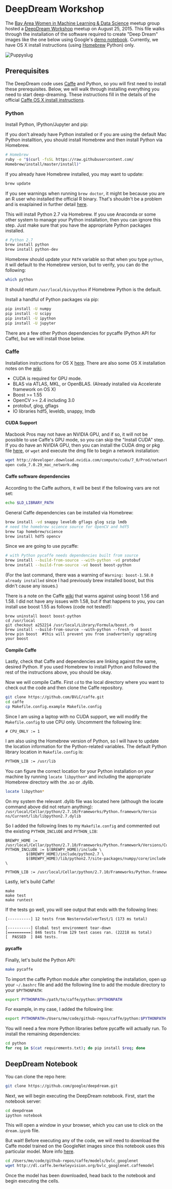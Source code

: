 # DeepDream Workshop

The [Bay Area Women in Machine Learning & Data Science](http://www.meetup.com/Bay-Area-Women-in-Machine-Learning-and-Data-Science/) meetup group hosted a [DeepDream Workshop](http://www.meetup.com/Bay-Area-Women-in-Machine-Learning-and-Data-Science/events/224080723/) meetup on August 25, 2015.  This file walks through the installation of the software required to create "Deep Dream" images like the one below using Google's [demo notebook](https://github.com/google/deepdream).  Currently, we have OS X install instructions (using [Homebrew](http://brew.sh/) Python) only.  

![Puppyslug](./deepdream.png "Puppyslug")

## Prerequisites

The DeepDream code uses [Caffe](http://caffe.berkeleyvision.org/) and Python, so you will first need to install these prerequisites.  Below, we will walk through installing everything you need to start deep-dreaming.  These instructions fill in the details of the official [Caffe OS X install instructions](https://github.com/BVLC/caffe/wiki/Installation-%28OSX%29).

### Python 
Install Python, IPython/Jupyter and pip:

If you don't already have Python installed or if you are using the default Mac Python installtion, you should install Homebrew and then install Python via Homebrew.
```bash
# Homebrew
ruby -e "$(curl -fsSL https://raw.githubusercontent.com/
Homebrew/install/master/install)"
```
If you already have Homebrew installed, you may want to update:
```bash
brew update
```
If you see warnings when running `brew doctor`, it might be because you are an R user who installed the official R binary.  That's shouldn't be a problem and is exaplained in further detail [here](http://azaleasays.com/2014/08/25/homebrew-warnings-about-unbrewed-dylibs-installed-by-r/).


This will install Python 2.7 via Homebrew.  If you use Anaconda or some other system to manage your Python installation, then you can ignore this step.  Just make sure that you have the appropriate Python packages installed.

```bash
# Python 2.7
brew install python
brew install python-dev
```

Homebrew should update your `PATH` variable so that when you type `python`, it will default to the Homebrew version, but to verify, you can do the following:
```bash
which python
```
It should return `/usr/local/bin/python` if Homebrew Python is the default.



Install a handful of Python packages via pip: 
```bash
pip install -U numpy
pip install -U scipy
pip install -U ipython
pip install -U jupyter
```
There are a few other Python dependencies for pycaffe (Python API for Caffe), but we will install those below.

### Caffe

Installation instructions for OS X [here](http://caffe.berkeleyvision.org/install_osx.html).  There are also some OS X installation notes on the [wiki](https://github.com/BVLC/caffe/wiki/Installation-%28OSX%29).

- CUDA is required for GPU mode.
- BLAS via ATLAS, MKL, or OpenBLAS.  (Already installed via Accelerate framework on OS X)
- Boost >= 1.55
- OpenCV >= 2.4 including 3.0
- protobuf, glog, gflags
- IO libraries hdf5, leveldb, snappy, lmdb



#### CUDA Support
Macbook Pros may not have an NVIDIA GPU, and if so, it will not be possible to use Caffe's GPU mode, so you can skip the "Install CUDA" step.  If you do have an NVIDIA GPU, then you can 
install the CUDA dmg or pkg file [here](https://developer.nvidia.com/cuda-downloads), or `wget` and execute the dmg file to begin a network installation:
```bash
wget http://developer.download.nvidia.com/compute/cuda/7_0/Prod/network_installers/cuda_7.0.29_mac_network.dmg
open cuda_7.0.29_mac_network.dmg
```

#### Caffe software dependencies
According to the Caffe authors, it will be best if the following vars are not set:
```bash
echo $LD_LIBRARY_PATH
```

General Caffe dependencies can be installed via Homebrew:
```bash
brew install -vd snappy leveldb gflags glog szip lmdb
# need the homebrew science source for OpenCV and hdf5
brew tap homebrew/science
brew install hdf5 opencv
```

Since we are going to use pycaffe:
```bash
# with Python pycaffe needs dependencies built from source
brew install --build-from-source --with-python -vd protobuf
brew install --build-from-source -vd boost boost-python
```
(For the last command, there was a warning of `Warning: boost-1.58.0 already installed` since I had previously brew installed boost, but this didn't cause any issues.)

There is a note on the Caffe [wiki](https://github.com/BVLC/caffe/wiki/Installation-%28OSX%29) that warns against using boost 1.56 and 1.58.  I did not have any issues with 1.58, but if that happens to you, you can install use boost 1.55 as follows (code not tested!):
```
brew uninstall boost boost-python
cd /usr/local
git checkout a252214 /usr/local/Library/Formula/boost.rb
brew install --build-from-source --with-python --fresh -vd boost
brew pin boost  #this will prevent you from inadvertenly upgrading your boost
```


#### Compile Caffe
Lastly, check that Caffe and dependencies are linking against the same, desired Python.  If you used Homebrew to install Python and followed the rest of the instructions above, you should be okay.

Now we will compile Caffe.  First `cd` to the local directory where you want to check out the code and then clone the Caffe repository.
```bash
git clone https://github.com/BVLC/caffe.git
cd caffe
cp Makefile.config.example Makefile.config
```

Since I am using a laptop with no CUDA support, we will modify the `Makefile.config` to use CPU only.  Uncomment the following line:
```
# CPU_ONLY := 1
```

I am also using the Homebrew version of Python, so I will have to update the location information for the Python-related variables.  The default Python library location in `Makefile.config` is:

```bash
PYTHON_LIB := /usr/lib
```

You can figure the correct location for your Python installation on your machine by running `locate libpython*` and including the appropriate Homebrew directory with the .so or .dylib.

```bash
locate libpython*
```

On my system the relevant .dylib file was located here (although the locate command above did not return anything): `/usr/local/Cellar/python/2.7.10/Frameworks/Python.framework/Versio
ns/Current/lib/libpython2.7.dylib`

So I added the following lines to my `Makefile.config` and commented out the existing `PYTHON_INCLUDE` and `PYTHON_LIB`:
```
BREWPY_HOME := /usr/local/Cellar/python/2.7.10/Frameworks/Python.framework/Versions/Current
PYTHON_INCLUDE := $(BREWPY_HOME)/include \
		 $(BREWPY_HOME)/include/python2.7 \
		 $(BREWPY_HOME)/lib/python2.7/site-packages/numpy/core/include \
```

```bash
PYTHON_LIB := /usr/local/Cellar/python/2.7.10/Frameworks/Python.framework/Versions/Current/lib
```

Lastly, let's build Caffe!


```
make
make test
make runtest
```
If the tests go well, you will see output that ends with the following lines:
```
[----------] 12 tests from NesterovSolverTest/1 (173 ms total)

[----------] Global test environment tear-down
[==========] 846 tests from 129 test cases ran. (22218 ms total)
[  PASSED  ] 846 tests.
```

#### pycaffe
Finally, let's build the Python API:
```bash
make pycaffe
```

To import the caffe Python module after completing the installation, open up your `~/.bashrc` file and add the following line to add the module directory to your `$PYTHONPATH`:
```bash
export PYTHONPATH=/path/to/caffe/python:$PYTHONPATH 
```
For example, in my case, I added the following line:
```bash
export PYTHONPATH=/Users/me/code/github-repos/caffe/python:$PYTHONPATH
```

You will need a few more Python libraries before pycaffe will actually run.  To install the remaining dependencies:
```bash
cd python
for req in $(cat requirements.txt); do pip install $req; done
```


## DeepDream Notebook

You can clone the repo here:
```bash
git clone https://github.com/google/deepdream.git
```

Next, we will begin executing the DeepDream notebook.  First, start the notebook server:
```bash
cd deepdream
ipython notebook
```
This will open a window in your browser, which you can use to click on the `dream.ipynb` file.

But wait! Before executing any of the code, we will need to download the Caffe model trained on the GoogleNet images since this notebook uses this particular model.  More info [here](https://github.com/BVLC/caffe/tree/master/models/bvlc_googlenet).

```bash
cd /Users/me/code/github-repos/caffe/models/bvlc_googlenet
wget http://dl.caffe.berkeleyvision.org/bvlc_googlenet.caffemodel
```

Once the model has been downloaded, head back to the notebook and begin executing the cells.




